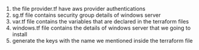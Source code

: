 1. the file provider.tf have aws provider authentications
2. sg.tf file contains security group details of windows server
3. var.tf file contains the variables that are declared in the terraform files
4. windows.tf file contains the details of windows server that we going to install
5. generate the keys with the name we mentioned inside the terraform file
